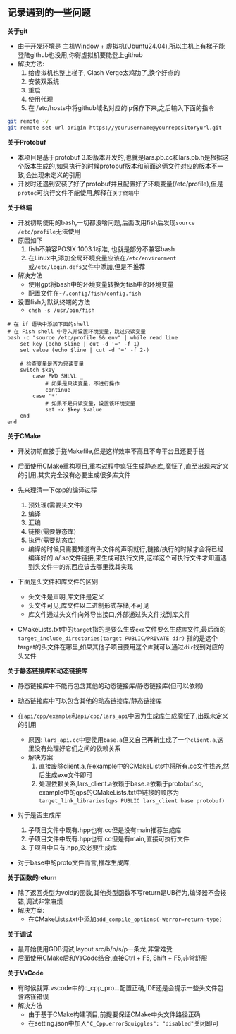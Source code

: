 ## 记录遇到的一些问题

**关于git**
- 由于开发环境是 主机Window + 虚拟机(Ubuntu24.04),所以主机上有梯子能登陆github也没用,你得虚拟机要能登上github
- 解决方法:
    1. 给虚拟机也整上梯子, Clash Verge太鸡肋了,换个好点的
    2. 安装双系统
    3. 重启
    4. 使用代理
    5. 在 /etc/hosts中将github域名对应的ip保存下来,之后输入下面的指令
```bash
git remote -v
git remote set-url origin https://yourusername@yourrepositoryurl.git
```

**关于Protobuf**
- 本项目是基于protobuf 3.19版本开发的,也就是lars.pb.cc和lars.pb.h是根据这个版本生成的,如果执行的时候protobuf版本和前面这俩文件对应的版本不一致,会出现未定义的引用
- 开发时还遇到安装了好了protobuf并且配置好了环境变量(/etc/profile),但是`protoc`可执行文件不能使用,解释在`关于终端`中

**关于终端**
- 开发初期使用的bash,一切都没啥问题,后面改用fish后发现`source /etc/profile`无法使用
- 原因如下
    1. fish不兼容POSIX 1003.1标准, 也就是部分不兼容bash
    2. 在Linux中,添加全局环境变量应该在`/etc/environment`或`/etc/login.defs`文件中添加,但是不推荐
- 解决方法
    - 使用gpt将bash中的环境变量转换为fish中的环境变量
    - 配置文件在`~/.config/fish/config.fish`
- 设置fish为默认终端的方法
    - `chsh -s /usr/bin/fish`
```shell
# 在 if 语块中添加下面的shell
# 在 Fish shell 中导入并设置环境变量，跳过只读变量
bash -c "source /etc/profile && env" | while read line
    set key (echo $line | cut -d '=' -f 1)
    set value (echo $line | cut -d '=' -f 2-)

    # 检查变量是否为只读变量
    switch $key
        case PWD SHLVL _
            # 如果是只读变量，不进行操作
            continue
        case '*'
            # 如果不是只读变量，设置该环境变量
            set -x $key $value
    end
end
```

**关于CMake**
- 开发初期直接手搓Makefile,但是这样效率不高且不夸平台且还要手搓
- 后面使用CMake重构项目,重构过程中疯狂生成静态库,魔怔了,直至出现未定义的引用,其实完全没有必要生成很多库文件

- 先来理清一下cpp的编译过程
    1. 预处理(需要头文件)
    2. 编译
    3. 汇编
    4. 链接(需要静态库)
    5. 执行(需要动态库)
    - 编译的时候只需要知道有头文件的声明就行,链接/执行的时候才会将已经编译好的.a/.so文件链接,来生成可执行文件,这样这个可执行文件才知道遇到头文件中的东西应该去哪里找其实现

- 下面是头文件和库文件的区别
    - 头文件是声明,库文件是定义
    - 头文件可见,库文件以二进制形式存储,不可见
    - 库文件通过头文件向外导出接口,外部通过头文件找到库文件

- CMakeLists.txt中的`target`指的是要么生成`exe`文件要么生成`库`文件,最后面的`target_include_directories(target PUBLIC/PRIVATE dir)` 指的是这个target的头文件在哪里,如果其他子项目要用这个`库`就可以通过`dir`找到对应的头文件


**关于静态链接库和动态链接库**
- 静态链接库中不能再包含其他的动态链接库/静态链接库(但可以依赖)
- 动态链接库中可以包含其他的动态链接库/静态链接库
- 在`api/cpp/example`和`api/cpp/lars_api`中因为生成库生成魔怔了,出现未定义的引用
    - 原因: `lars_api.cc`中要使用`base.a`但又自己再新生成了一个`client.a`,这里没有处理好它们之间的依赖关系
    - 解决方案: 
        1. 直接废除client.a,在example中的CMakeLists中将所有.cc文件找齐,然后生成exe文件即可
        2. 处理依赖关系,lars_client.a依赖于base.a依赖于protobuf.so, example中的qps的CMakeLists.txt中链接的顺序为`target_link_libraries(qps PUBLIC lars_client base protobuf)`

- 对于是否生成库
    1. 子项目文件中既有.hpp也有.cc但是没有main推荐生成库
    2. 子项目文件中既有.hpp也有.cc但是有main,直接可执行文件
    3. 子项目中只有.hpp,没必要生成库

- 对于base中的proto文件而言,推荐生成库,


**关于函数的return**
- 除了返回类型为void的函数,其他类型函数不写return是UB行为,编译器不会报错,调试非常麻烦
- 解决方案:
    - 在CMakeLists.txt中添加`add_compile_options(-Werror=return-type)`

**关于调试**
- 最开始使用GDB调试,layout src/b/n/s/p一条龙,非常难受
- 后面使用CMake后和VsCode结合,直接Ctrl + F5, Shift + F5,非常舒服

**关于VsCode**
- 有时候就算.vscode中的c_cpp_pro...配置正确,IDE还是会提示一些头文件包含路径错误
- 解决方法
    - 由于基于CMake构建项目,前提要保证CMake中头文件路径正确
    - 在setting.json中加入`"C_Cpp.errorSquiggles": "disabled"`关闭即可